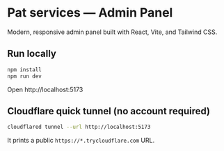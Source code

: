 # Pat services — Admin Panel

Modern, responsive admin panel built with React, Vite, and Tailwind CSS.

## Run locally

```bash
npm install
npm run dev
```

Open http://localhost:5173

## Cloudflare quick tunnel (no account required)

```bash
cloudflared tunnel --url http://localhost:5173
```

It prints a public `https://*.trycloudflare.com` URL.